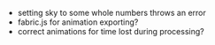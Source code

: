 * setting sky to some whole numbers throws an error
* fabric.js for animation exporting?
* correct animations for time lost during processing?